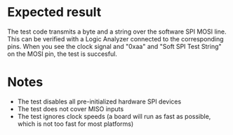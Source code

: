 Expected result
===============
The test code transmits a byte and a string over the software SPI MOSI line. This can be verified with a Logic Analyzer connected to the corresponding pins. When you see the clock signal and "0xaa" and "Soft SPI Test String" on the MOSI pin, the test is succesful.

Notes
==========
- The test disables all pre-initialized hardware SPI devices
- The test does not cover MISO inputs
- The test ignores clock speeds
(a board will run as fast as possible, which is not too fast for most platforms)
